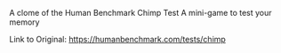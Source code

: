 A clome of the Human Benchmark Chimp Test
A mini-game to test your memory

Link to Original: https://humanbenchmark.com/tests/chimp
